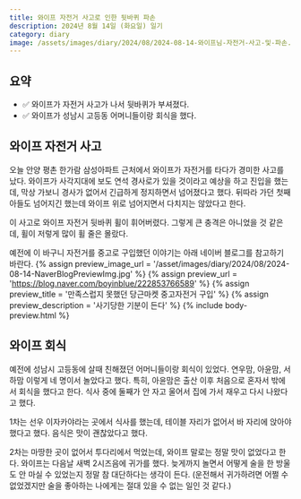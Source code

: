 ```yaml
---
title: 와이프 자전거 사고로 인한 뒷바퀴 파손
description: 2024년 8월 14일 (화요일) 일기
category: diary
image: /assets/images/diary/2024/08/2024-08-14-와이프님-자전거-사고-및-파손.JPG
---
```


요약
---
- ✅ 와이프가 자전거 사고가 나서 뒷바퀴가 부셔졌다. 
- ✅ 와이프가 성남시 고등동 어머니들이랑 회식을 했다. 


와이프 자전거 사고
---

오늘 안양 평촌 한가람 삼성아파트 근처에서 와이프가 자전거를 타다가 경미한 사고를 났다. 
와이프가 사각지대에 보도 연석 경사로가 있을 것이라고 예상을 하고 진입을 했는데, 
막상 가보니 경사가 없어서 긴급하게 정지하면서 넘어졌다고 했다. 
뒤따라 가던 첫째 아들도 넘어지긴 했는데 와이프 위로 넘어지면서 다치지는 않았다고 한다. 

이 사고로 와이프 자전거 뒷바퀴 휠이 휘어버렸다. 
그렇게 큰 충격은 아니었을 것 같은데, 휠이 저렇게 많이 휠 줄은 몰랐다. 

예전에 이 바구니 자전거를 중고로 구입했던 이야기는 아래 네이버 블로그를 참고하기 바란다. 
{% assign preview_image_url = '/asset/images/diary/2024/08/2024-08-14-NaverBlogPreviewImg.jpg' %}
{% assign preview_url = 'https://blog.naver.com/boyinblue/222853766589' %}
{% assign preview_title = '만족스럽지 못했던 당근마켓 중고자전거 구입' %}
{% assign preview_description = '사기당한 기분이 든다' %}
{% include body-preview.html %}


와이프 회식
---

예전에 성남시 고등동에 살때 친해졌던 어머니들이랑 회식이 있었다. 
연우맘, 아윤맘, 서하맘 이렇게 네 명이서 놀았다고 했다. 
특히, 아윤맘은 출산 이후 처음으로 혼자서 밖에서 회식을 했다고 한다. 
식사 중에 둘째가 안 자고 울어서 집에 가서 재우고 다시 나왔다고 했다. 

1차는 선우 이자카야라는 곳에서 식사를 했는데, 테이블 자리가 없어서 바 자리에 앉아야 했다고 했다. 
음식은 맛이 괜찮았다고 했다. 

2차는 마땅한 곳이 없어서 투다리에서 먹었는데, 와이프 말로는 정말 맛이 없었다고 한다. 
와이프는 다음날 새벽 2시즈음에 귀가를 했다. 
늦게까지 놀면서 어떻게 술을 한 방울도 안 마실 수 있었는지 정말 참 대단하다는 생각이 든다. 
(운전해서 귀가하려면 어쩔 수 없었겠지만 술을 좋아하는 나에게는 절대 있을 수 없는 일인 것 같다.)